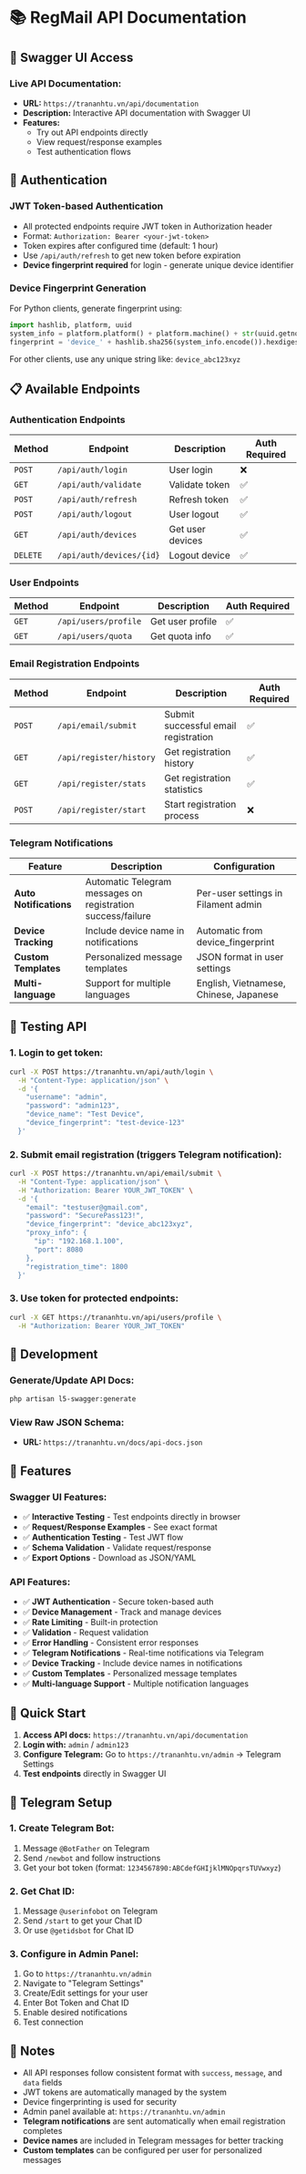 # 📚 RegMail API Documentation

## 🚀 **Swagger UI Access**

### **Live API Documentation:**
- **URL:** `https://trananhtu.vn/api/documentation`
- **Description:** Interactive API documentation with Swagger UI
- **Features:** 
  - Try out API endpoints directly
  - View request/response examples
  - Test authentication flows

## 🔐 **Authentication**

### **JWT Token-based Authentication**
- All protected endpoints require JWT token in Authorization header
- Format: `Authorization: Bearer <your-jwt-token>`
- Token expires after configured time (default: 1 hour)
- Use `/api/auth/refresh` to get new token before expiration
- **Device fingerprint required** for login - generate unique device identifier

### **Device Fingerprint Generation**
For Python clients, generate fingerprint using:
```python
import hashlib, platform, uuid
system_info = platform.platform() + platform.machine() + str(uuid.getnode())
fingerprint = 'device_' + hashlib.sha256(system_info.encode()).hexdigest()[:12]
```

For other clients, use any unique string like: `device_abc123xyz`

## 📋 **Available Endpoints**

### **Authentication Endpoints**
| Method | Endpoint | Description | Auth Required |
|--------|----------|-------------|---------------|
| `POST` | `/api/auth/login` | User login | ❌ |
| `GET` | `/api/auth/validate` | Validate token | ✅ |
| `POST` | `/api/auth/refresh` | Refresh token | ✅ |
| `POST` | `/api/auth/logout` | User logout | ✅ |
| `GET` | `/api/auth/devices` | Get user devices | ✅ |
| `DELETE` | `/api/auth/devices/{id}` | Logout device | ✅ |

### **User Endpoints**
| Method | Endpoint | Description | Auth Required |
|--------|----------|-------------|---------------|
| `GET` | `/api/users/profile` | Get user profile | ✅ |
| `GET` | `/api/users/quota` | Get quota info | ✅ |

### **Email Registration Endpoints**
| Method | Endpoint | Description | Auth Required |
|--------|----------|-------------|---------------|
| `POST` | `/api/email/submit` | Submit successful email registration | ✅ |
| `GET` | `/api/register/history` | Get registration history | ✅ |
| `GET` | `/api/register/stats` | Get registration statistics | ✅ |
| `POST` | `/api/register/start` | Start registration process | ❌ |

### **Telegram Notifications**
| Feature | Description | Configuration |
|---------|-------------|---------------|
| **Auto Notifications** | Automatic Telegram messages on registration success/failure | Per-user settings in Filament admin |
| **Device Tracking** | Include device name in notifications | Automatic from device_fingerprint |
| **Custom Templates** | Personalized message templates | JSON format in user settings |
| **Multi-language** | Support for multiple languages | English, Vietnamese, Chinese, Japanese |

## 🧪 **Testing API**

### **1. Login to get token:**
```bash
curl -X POST https://trananhtu.vn/api/auth/login \
  -H "Content-Type: application/json" \
  -d '{
    "username": "admin",
    "password": "admin123",
    "device_name": "Test Device",
    "device_fingerprint": "test-device-123"
  }'
```

### **2. Submit email registration (triggers Telegram notification):**
```bash
curl -X POST https://trananhtu.vn/api/email/submit \
  -H "Content-Type: application/json" \
  -H "Authorization: Bearer YOUR_JWT_TOKEN" \
  -d '{
    "email": "testuser@gmail.com",
    "password": "SecurePass123!",
    "device_fingerprint": "device_abc123xyz",
    "proxy_info": {
      "ip": "192.168.1.100",
      "port": 8080
    },
    "registration_time": 1800
  }'
```

### **3. Use token for protected endpoints:**
```bash
curl -X GET https://trananhtu.vn/api/users/profile \
  -H "Authorization: Bearer YOUR_JWT_TOKEN"
```

## 🔧 **Development**

### **Generate/Update API Docs:**
```bash
php artisan l5-swagger:generate
```

### **View Raw JSON Schema:**
- **URL:** `https://trananhtu.vn/docs/api-docs.json`

## 📖 **Features**

### **Swagger UI Features:**
- ✅ **Interactive Testing** - Test endpoints directly in browser
- ✅ **Request/Response Examples** - See exact format
- ✅ **Authentication Testing** - Test JWT flow
- ✅ **Schema Validation** - Validate request/response
- ✅ **Export Options** - Download as JSON/YAML

### **API Features:**
- ✅ **JWT Authentication** - Secure token-based auth
- ✅ **Device Management** - Track and manage devices
- ✅ **Rate Limiting** - Built-in protection
- ✅ **Validation** - Request validation
- ✅ **Error Handling** - Consistent error responses
- ✅ **Telegram Notifications** - Real-time notifications via Telegram
- ✅ **Device Tracking** - Include device names in notifications
- ✅ **Custom Templates** - Personalized message templates
- ✅ **Multi-language Support** - Multiple notification languages

## 🎯 **Quick Start**

1. **Access API docs:** `https://trananhtu.vn/api/documentation`
2. **Login with:** `admin` / `admin123`
3. **Configure Telegram:** Go to `https://trananhtu.vn/admin` → Telegram Settings
4. **Test endpoints** directly in Swagger UI

## 📱 **Telegram Setup**

### **1. Create Telegram Bot:**
1. Message `@BotFather` on Telegram
2. Send `/newbot` and follow instructions
3. Get your bot token (format: `1234567890:ABCdefGHIjklMNOpqrsTUVwxyz`)

### **2. Get Chat ID:**
1. Message `@userinfobot` on Telegram
2. Send `/start` to get your Chat ID
3. Or use `@getidsbot` for Chat ID

### **3. Configure in Admin Panel:**
1. Go to `https://trananhtu.vn/admin`
2. Navigate to "Telegram Settings"
3. Create/Edit settings for your user
4. Enter Bot Token and Chat ID
5. Enable desired notifications
6. Test connection

## 📝 **Notes**

- All API responses follow consistent format with `success`, `message`, and `data` fields
- JWT tokens are automatically managed by the system
- Device fingerprinting is used for security
- Admin panel available at: `https://trananhtu.vn/admin`
- **Telegram notifications** are sent automatically when email registration completes
- **Device names** are included in Telegram messages for better tracking
- **Custom templates** can be configured per user for personalized messages
